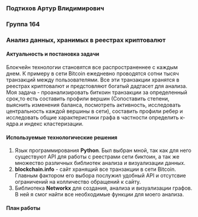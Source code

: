 ### Подтихов Артур Влидимирович
### Группа 164
### Анализ данных, хранимых в реестрах криптовалют
#### Актуальность и постановка задачи
Блокчейн технологии становятся все распространеннее с каждым днем. К примеру в сети Bitcoin ежедневно проводятся сотни тысяч транзакций между пользователями. Все эти транзакции хранятся в реестрах криптовалют и предстовляют богатый дадтасет для анализа. Моя задача - проанализировать биткоин транзакции за определенный срок,то есть составить профили вершин (Сопоставить степени, выяснить изменения баланса, посмотреть активность, исследовать центральность каждой вершины в сети), составить профили ребер и исследовать общие характеристики графа в частности определить к-ядра.и индекс кластеризации.
#### Используемые технологические решения
1. Язык программирования <b>Python</b>. Был выбран мной, так как для него существуют API для работы с реестрами сети биктоин, а так же множество различных библиотек анализа и визуализации данных.
2. <b>blockchain.info</b> - сайт хранящий все транзакции в сети Bitcoin. Главным фактором его выбора послужил удобный API и отсутсвие ограничений на колличество обращений к сайту.
3. Библиотека <b>Networkx</b> для создания, анализа и визуализации графов. В ней я смог найти все необходимые функции для моего анализа.
#### План работы
